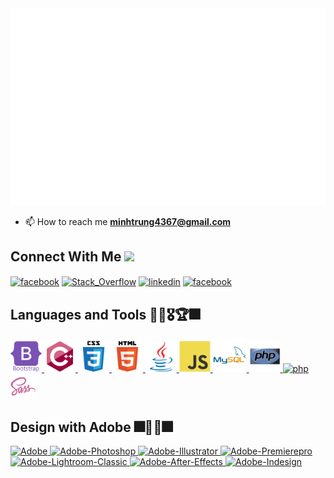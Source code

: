 
<!-- minhtrungdev -->
<a href="#" target="_blank">
  <img src="svg/minhtrungdev.svg" width="1200" alt="minhtrungdev-official" />
</a>

- 📫 How to reach me **minhtrung4367@gmail.com**

## Connect With Me <img src="https://media.giphy.com/media/hvRJCLFzcasrR4ia7z/giphy.gif" width="5px"></a>
<!--<p align="left">
<a href="https://www.instagram.com/dh.baotrung/" target="blank"><img align="center" src="https://cdn.jsdelivr.net/npm/simple-icons@3.0.1/icons/instagram.svg" alt="d.h.baotrung" height="30" width="40" /></a>
<a href="https://twitter.com/M_Aylmer10" target="blank"><img align="center" src="https://cdn.jsdelivr.net/npm/simple-icons@3.0.1/icons/twitter.svg" alt="M_Aylmer10" height="30" width="40" /></a>
<a href="https://www.facebook.com/NguyenDucMinhTrung0110/" target="blank"><img align="center" src="https://cdn.jsdelivr.net/npm/simple-icons@3.0.1/icons/facebook.svg" alt="minhtrung" height="30" width="40" /></a>
<a href="https://stackoverflow.com/users/16317058/nguyen-duc-minh-trung" target="blank"><img align="center" src="https://cdn.jsdelivr.net/npm/simple-icons@3.0.1/icons/stackoverflow.svg" alt="MinhTrung" height="30" width="40" /></a>
</p>-->

<a href="https://www.facebook.com/NguyenDucMinhTrung0110/" target="blank"><img align="center" src="https://img.shields.io/badge/Facebook-1877F2?style=for-the-badge&logo=facebook&logoColor=white" alt="facebook"/></a>
<a href="https://stackoverflow.com/users/16317058/nguyen-duc-minh-trung" target="blank"><img align="center" src="https://img.shields.io/badge/Stack_Overflow-FE7A16?style=for-the-badge&logo=stack-overflow&logoColor=white" alt="Stack_Overflow"/></a>
<a href="https://twitter.com/M_Aylmer10" target="blank"><img align="center" src="https://img.shields.io/badge/Twitter-47aeef?style=for-the-badge&logo=twitter&logoColor=white" alt="linkedin"/></a>
<a href="https://www.instagram.com/dh.baotrung/" target="blank"><img align="center" src="https://img.shields.io/badge/Instagram-fd009b?style=for-the-badge&logo=instagram&logoColor=white" alt="facebook"/></a>


## Languages and Tools 🥃🥇🎖🏆🎆
<p align="left"> <a href="https://getbootstrap.com" target="_blank">
<img src="https://raw.githubusercontent.com/devicons/devicon/master/icons/bootstrap/bootstrap-plain-wordmark.svg" alt="bootstrap4" width="50" height="50"/> </a> 
<a href="https://www.w3schools.com/cpp/" target="_blank"> <img src="https://raw.githubusercontent.com/devicons/devicon/master/icons/cplusplus/cplusplus-original.svg" alt="cplusplus" width="50" height="50"/> </a>
<a href="https://www.w3schools.com/css/" target="_blank"> <img src="https://raw.githubusercontent.com/devicons/devicon/master/icons/css3/css3-original-wordmark.svg" alt="css3" width="50" height="50"/> </a> 
<a href="https://www.w3.org/html/" target="_blank"> <img src="https://raw.githubusercontent.com/devicons/devicon/master/icons/html5/html5-original-wordmark.svg" alt="html5" width="50" height="50"/> </a> 
<a href="https://www.java.com" target="_blank"> <img src="https://raw.githubusercontent.com/devicons/devicon/master/icons/java/java-original.svg" alt="java" width="50" height="50"/> </a> 
<a href="https://developer.mozilla.org/en-US/docs/Web/JavaScript" target="_blank"> <img src="https://raw.githubusercontent.com/devicons/devicon/master/icons/javascript/javascript-original.svg" alt="javascript" width="50" height="50"/> </a>  
<a href="https://www.mysql.com/" target="_blank"> <img src="https://raw.githubusercontent.com/devicons/devicon/master/icons/mysql/mysql-original-wordmark.svg" alt="mysql" width="54" height="54"/> </a>  
<a href="https://www.php.net" target="_blank"> <img src="https://raw.githubusercontent.com/devicons/devicon/master/icons/php/php-original.svg" alt="php" width="50" height="50"/> </a> 
  <a href="https://laravel.com/" target="_blank"> <img src="https://img.shields.io/badge/Laravel-282525?logo=laravel&logoColor=F9322C" alt="php" width="90" height="40"/> </a> 
  <a href="https://sass-lang.com" target="_blank"> <img src="https://raw.githubusercontent.com/devicons/devicon/master/icons/sass/sass-original.svg" alt="sass" width="40" height="40"/> </a>
</p>


## Design with Adobe 🎆🎇🎇🎆
<p align="left"> 
<a href="https://www.adobe.com/" target="_blank"> <img src="https://cdn.jsdelivr.net/npm/simple-icons@3.0.1/icons/adobe.svg" alt="Adobe" width="50" height="50"/> </a>
<a href="https://www.adobe.com/products/photoshop.html" target="_blank"> <img src="https://cdn.jsdelivr.net/npm/simple-icons@3.0.1/icons/adobephotoshop.svg" alt="Adobe-Photoshop" width="50" height="50"/> </a>
<a href="https://www.adobe.com/products/illustrator.html" target="_blank"> <img src="https://cdn.jsdelivr.net/npm/simple-icons@3.0.1/icons/adobeillustrator.svg" alt="Adobe-Illustrator" width="50" height="50"/> </a>
<a href="https://www.adobe.com/products/premiere.html" target="_blank"> <img src="https://cdn.jsdelivr.net/npm/simple-icons@3.0.1/icons/adobepremierepro.svg" alt="Adobe-Premierepro" width="50" height="50"/> </a>
<a href="https://www.adobe.com/products/photoshop-lightroom.html" target="_blank"> <img src="https://cdn.jsdelivr.net/npm/simple-icons@3.0.1/icons/adobelightroomclassic.svg" alt="Adobe-Lightroom-Classic" width="50" height="50"/> </a>
<a href="https://www.adobe.com/" target="_blank"> <img src="https://cdn.jsdelivr.net/npm/simple-icons@3.0.1/icons/adobeaftereffects.svg" alt="Adobe-After-Effects" width="50" height="50"/> </a>
<a href="https://www.adobe.com/" target="_blank"> <img src="https://cdn.jsdelivr.net/npm/simple-icons@3.0.1/icons/adobeindesign.svg" alt="Adobe-Indesign" width="50" height="50"/> </a>

</p>

